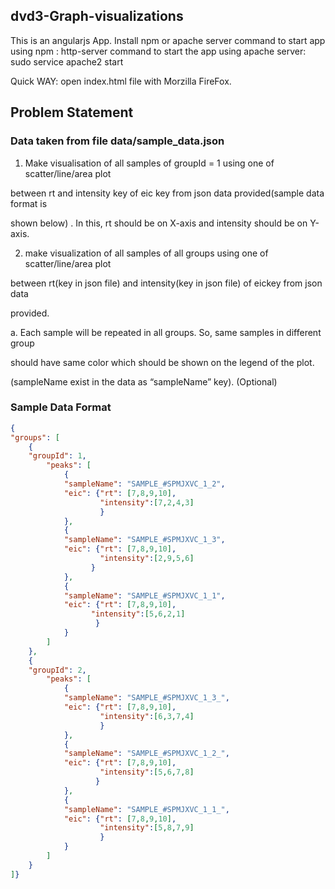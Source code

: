 ## dvd3-Graph-visualizations


This is an angularjs App.
Install npm or apache server
command to start app using npm : http-server 
command to start the app using apache server: sudo service apache2 start 


Quick WAY:
open index.html file with Morzilla FireFox.


## Problem Statement

### Data taken from file data/sample_data.json
 
1. Make visualisation of all samples of groupId = 1 ​using one of scatter/line/area​ plot

between rt ​and intensity ​key of eic ​key from json data provided(sample data format is

shown below) . In this, rt should be on X-axis and intensity should be on Y-axis.

2. make visualization of all samples of all groups using one of scatter/line/area​ plot

between rt(key in json file)​ and intensity(key in json file) ​of eic​ key from json data

provided.

a. Each sample will be repeated in all groups. So, same samples in different group

should have same color which should be shown on the legend of the plot.

(sampleName exist in the data as “sampleName” ​key). (Optional)


### Sample Data Format
```json
{
"groups": [
	{
	"groupId": 1,
		"peaks": [ 
			{
			"sampleName": "SAMPLE_#SPMJXVC_1_2",
			"eic": {"rt": [7,8,9,10],
			        "intensity":[7,2,4,3]
			        }
			},
			{
			"sampleName": "SAMPLE_#SPMJXVC_1_3",
			"eic": {"rt": [7,8,9,10],
			        "intensity":[2,9,5,6]
			      }
			},
			{
			"sampleName": "SAMPLE_#SPMJXVC_1_1",
			"eic": {"rt": [7,8,9,10],
			      "intensity":[5,6,2,1]
			       }
			}
	    ]
	},
	{
	"groupId": 2,
		"peaks": [ 
			{
			"sampleName": "SAMPLE_#SPMJXVC_1_3_",
			"eic": {"rt": [7,8,9,10],
			        "intensity":[6,3,7,4]
			        }
			},
			{
			"sampleName": "SAMPLE_#SPMJXVC_1_2_",
			"eic": {"rt": [7,8,9,10],
			        "intensity":[5,6,7,8]
			       }
			},
			{
			"sampleName": "SAMPLE_#SPMJXVC_1_1_",
			"eic": {"rt": [7,8,9,10],
			        "intensity":[5,8,7,9]
			        }
			}
		]
	}
]}

```
